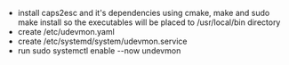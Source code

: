 - install caps2esc and it's dependencies using cmake, make and sudo make install so the executables will be placed to /usr/local/bin directory
- create /etc/udevmon.yaml
- create /etc/systemd/system/udevmon.service
- run sudo systemctl enable --now undevmon
